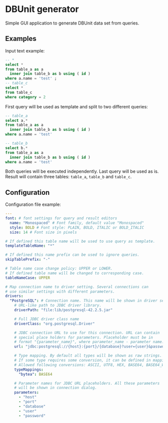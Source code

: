 # DBUnit generator

Simple GUI application to generate DBUnit data set from queries.

## Examples

Input text example:

```sql
-- *
select *
from table_a as a
  inner join table_b as b using ( id )
where a.name = 'test' ;
-- table_c
select *
from table_c
where category = 2
```

First query will be used as template and split to two different queries:

```sql
-- table_a
select a.*
from table_a as a
  inner join table_b as b using ( id )
where a.name = 'test'
```

```sql
-- table_b
select b.*
from table_a as a
  inner join table_b as b using ( id )
where a.name = 'test'
```

Both queries will be executed independently. Last query will be used as is.
Result will contain three tables: `table_a`,  `table_b` and  `table_c`.

## Configuration

Configuration file example:

```yaml
---
font: # font settings for query and result editors
  name: "Monospaced" # Font family, default value "Monospaced"
  style: BOLD # Font style: PLAIN, BOLD, ITALIC or BOLD_ITALIC
  size: 14 # Font size in pixels

# If defined this table name will be used to use query as template.
templateTableName: "*"

# If defined this name prefix can be used to ignore queries.
skipTablePrefix: "-"

# Table name case change policy: UPPER or LOWER.
# If defined table name will be changed to corresponding case.
tableNameCase: UPPER

# Map connection name to driver setting. Several connections can
# use similar settings with different parameters.
drivers:
  "PostgreSQL": # Connection name. This name will be shown in driver settings dalog.
    # URL-like path to JDBC driver library.
    driverPath: "file:lib/postgresql-42.2.5.jar"

    # Full JDBC driver class name
    driverClass: "org.postgresql.Driver"

    # JDBC connection URL to use for this connection. URL can contain
    # special place holders for parameters. Placeholder must be in
    # format "{parameter_name}", where parameter_name - parameter name.
    url: "jdbc:postgresql://{host}:{port}/{database}?user={user}&password={password}"

    # Type mapping. By default all types will be shown as raw strings.
    # If some type requires some conversion, it can be defined in mappings.
    # Allowed following conversions: ASCII, UTF8, HEX, BASE64, BASE64_WITH_PREFIX
    typeMappings:
      "bytea": BASE64

    # Parameter names for JDBC URL placeholders. All these parameters
    # will be shown in connection dialog.
    parameters:
      - "host"
      - "port"
      - "database"
      - "user"
      - "password"
```
